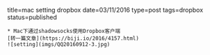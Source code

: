 title=mac setting dropbox
date=03/11/2016
type=post
tags=dropbox
status=published
~~~~~~
* Mac下通过shadowsocks使用Dropbox客户端
[转一篇文章](https://biji.io/2016/4157.html)
![setting](imgs/QQ20160912-3.jpg)
